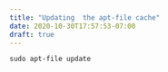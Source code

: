 ```yaml
---
title: "Updating  the apt-file cache"
date: 2020-10-30T17:57:53-07:00
draft: true
---
```


```
sudo apt-file update
```

